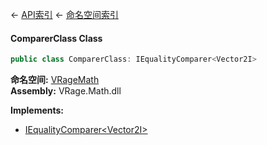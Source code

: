 ← [API索引](Api-Index) ← [命名空间索引](Namespace-Index)

#### ComparerClass Class

```csharp
public class ComparerClass: IEqualityComparer<Vector2I>
```

**命名空间:** [VRageMath](VRageMath)  
**Assembly:** VRage.Math.dll

**Implements:**  
* [IEqualityComparer&lt;Vector2I&gt;](https://docs.microsoft.com/en-us/dotnet/api/System.Collections.Generic.IEqualityComparer-1?view=netframework-4.6)

